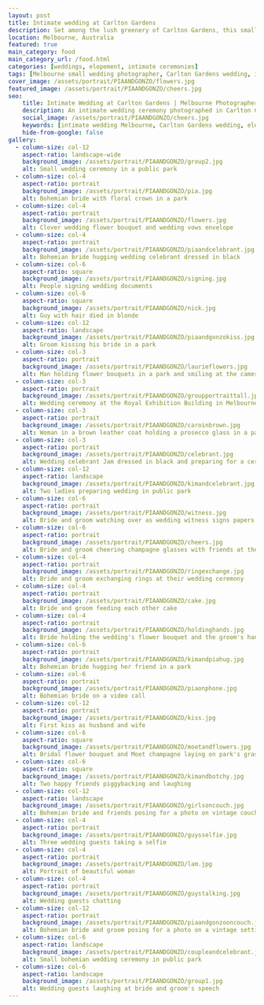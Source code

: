 ```yaml
---
layout: post
title: Intimate wedding at Carlton Gardens
description: Set among the lush greenery of Carlton Gardens, this small Melbourne wedding embraced nature, intimacy, and honest storytelling, photographed through a minimalist, documentary lens.
location: Melbourne, Australia
featured: true
main_category: food
main_category_url: /food.html
categories: [weddings, elopement, intimate ceremonies]
tags: [Melbourne small wedding photographer, Carlton Gardens wedding, intimate wedding photography, elopement photographer, natural light wedding, storytelling photographer]
cover_image: /assets/portrait/PIAANDGONZO/flowers.jpg
featured_image: /assets/portrait/PIAANDGONZO/cheers.jpg
seo:
    title: Intimate Wedding at Carlton Gardens | Melbourne Photographer
    description: An intimate wedding ceremony photographed in Carlton Gardens, Melbourne. A calm, natural-light session that captures love in its simplest and most beautiful form.
    social_image: /assets/portrait/PIAANDGONZO/cheers.jpg
    keywords: [intimate wedding Melbourne, Carlton Gardens wedding, elopement photographer Melbourne, natural wedding photography, Sof Kapa Photography]
    hide-from-google: false
gallery:
  - column-size: col-12
    aspect-ratio: landscape-wide
    background_image: /assets/portrait/PIAANDGONZO/group2.jpg
    alt: Small wedding ceremony in a public park
  - column-size: col-4
    aspect-ratio: portrait
    background_image: /assets/portrait/PIAANDGONZO/pia.jpg
    alt: Bohemian bride with floral crown in a park
  - column-size: col-4
    aspect-ratio: portrait
    background_image: /assets/portrait/PIAANDGONZO/flowers.jpg
    alt: Clover wedding flower bouquet and wedding vows envelope
  - column-size: col-4
    aspect-ratio: portrait
    background_image: /assets/portrait/PIAANDGONZO/piaandcelebrant.jpg
    alt: Bohemian bride hugging wedding celebrant dressed in black
  - column-size: col-6
    aspect-ratio: square
    background_image: /assets/portrait/PIAANDGONZO/signing.jpg
    alt: People signing wedding documents
  - column-size: col-6
    aspect-ratio: square
    background_image: /assets/portrait/PIAANDGONZO/nick.jpg
    alt: Guy with hair died in blonde
  - column-size: col-12
    aspect-ratio: landscape
    background_image: /assets/portrait/PIAANDGONZO/piaandgonzokiss.jpg
    alt: Groom kissing his bride in a park
  - column-size: col-3
    aspect-ratio: portrait
    background_image: /assets/portrait/PIAANDGONZO/laurieflowers.jpg
    alt: Man holding flower bouquets in a park and smiling at the camera
  - column-size: col-3
    aspect-ratio: portrait
    background_image: /assets/portrait/PIAANDGONZO/groupportraittall.jpg
    alt: Wedding ceremony at the Royal Exhibition Building in Melbourne's Carlton Gardens 
  - column-size: col-3
    aspect-ratio: portrait
    background_image: /assets/portrait/PIAANDGONZO/caroinbrown.jpg
    alt: Woman in a brown leather coat holding a prosecco glass in a park
  - column-size: col-3
    aspect-ratio: portrait
    background_image: /assets/portrait/PIAANDGONZO/celebrant.jpg
    alt: Wedding celebrant Jam dressed in black and preparing for a ceremony in the park
  - column-size: col-12
    aspect-ratio: landscape
    background_image: /assets/portrait/PIAANDGONZO/kimandcelebrant.jpg
    alt: Two ladies preparing wedding in public park
  - column-size: col-6
    aspect-ratio: portrait
    background_image: /assets/portrait/PIAANDGONZO/witness.jpg
    alt: Bride and groom watching over as wedding witness signs papers
  - column-size: col-6
    aspect-ratio: portrait
    background_image: /assets/portrait/PIAANDGONZO/cheers.jpg
    alt: Bride and groom cheering champagne glasses with friends at their bohemian wedding
  - column-size: col-4
    aspect-ratio: portrait
    background_image: /assets/portrait/PIAANDGONZO/ringexchange.jpg
    alt: Bride and groom exchanging rings at their wedding ceremony
  - column-size: col-4
    aspect-ratio: portrait
    background_image: /assets/portrait/PIAANDGONZO/cake.jpg
    alt: Bride and groom feeding each other cake
  - column-size: col-4
    aspect-ratio: portrait
    background_image: /assets/portrait/PIAANDGONZO/holdinghands.jpg
    alt: Bride holding the wedding's flower bouquet and the groom's hand
  - column-size: col-6
    aspect-ratio: portrait
    background_image: /assets/portrait/PIAANDGONZO/kimandpiahug.jpg
    alt: Bohemian bride hugging her friend in a park
  - column-size: col-6
    aspect-ratio: portrait
    background_image: /assets/portrait/PIAANDGONZO/piaonphone.jpg
    alt: Bohemian bride on a video call 
  - column-size: col-12
    aspect-ratio: portrait
    background_image: /assets/portrait/PIAANDGONZO/kiss.jpg
    alt: First kiss as husband and wife
  - column-size: col-6
    aspect-ratio: square
    background_image: /assets/portrait/PIAANDGONZO/moetandflowers.jpg
    alt: Bridal flower bouquet and Moet champagne laying on park's grass 
  - column-size: col-6
    aspect-ratio: square
    background_image: /assets/portrait/PIAANDGONZO/kimandbotchy.jpg
    alt: Two happy friends piggybacking and laughing 
  - column-size: col-12
    aspect-ratio: landscape
    background_image: /assets/portrait/PIAANDGONZO/girlsoncouch.jpg
    alt: Bohemian bride and friends posing for a photo on vintage couches
  - column-size: col-4
    aspect-ratio: portrait
    background_image: /assets/portrait/PIAANDGONZO/guysselfie.jpg
    alt: Three wedding guests taking a selfie 
  - column-size: col-4
    aspect-ratio: portrait
    background_image: /assets/portrait/PIAANDGONZO/lam.jpg
    alt: Portrait of beautiful woman
  - column-size: col-4
    aspect-ratio: portrait
    background_image: /assets/portrait/PIAANDGONZO/guystalking.jpg
    alt: Wedding guests chatting
  - column-size: col-12
    aspect-ratio: portrait
    background_image: /assets/portrait/PIAANDGONZO/piaandgonzooncouch.jpg
    alt: Bohemian bride and groom posing for a photo on a vintage setting 
  - column-size: col-6
    aspect-ratio: landscape
    background_image: /assets/portrait/PIAANDGONZO/coupleandcelebrant.jpg
    alt: Small bohemian wedding ceremony in public park
  - column-size: col-6
    aspect-ratio: landscape
    background_image: /assets/portrait/PIAANDGONZO/group1.jpg
    alt: Wedding guests laughing at bride and groom's speech
---
```


